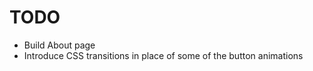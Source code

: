 # TODO

  - Build About page
  - Introduce CSS transitions in place of some of the button animations
